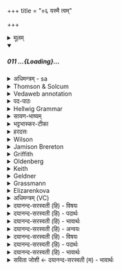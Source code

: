 +++
title = "०६ यस्मै त्वम्"

+++
<details><summary>मूलम्</summary>

यस्मै॒ त्वँ सु॒कृते॑ जातवेद॒ उ  
लो॒कम॑ग्ने कृ॒णवः॑ स्यो॒नम् ।  
अ॒श्विनँ॒ स पु॒त्रिणं॑ वी॒रव॑न्तं॒  
गोम॑न्तँ र॒यिं न॑शते स्व॒स्ति ॥
</details>
<div class="js_include" includetitle="false" newlevelforh1="5" unfilled url="/vedAH_Rk/shAkalam/saMhitA/sarvASh_TIkAH/05/004/11_yasmai_tvaM.md">
<details open><summary><h5>011 ...{Loading}...</h5></summary>
<details><summary>अधिमन्त्रम् - sa</summary>

- देवता - अग्निः
- ऋषिः - वसुश्रुत आत्रेयः
- छन्दः - त्रिष्टुप्
</details>
<details><summary>Thomson & Solcum</summary>

य꣡स्मै तुवं꣡ सुकृ꣡ते जातवेद  
उलोक꣡म्† अग्ने कृण꣡वः सियोन꣡म्  
अश्वि꣡नं स꣡ पुतृ꣡णं वीर꣡वन्तं  
गो꣡मन्तं रयिं꣡ नशते सुअस्ति꣡
</details>
<details><summary>Vedaweb annotation</summary>

_________
**Strata**  
Cretic

_________
**Pāda-label**  
genre M  
genre M  
genre M  
genre M
_________
**Morph**  
jātavedaḥ ← jātávedas- (nominal stem)  
{case:VOC, gender:M, number:SG}

sukŕ̥te ← sukŕ̥t- (nominal stem)  
{case:DAT, gender:M, number:SG}

tvám ← tvám (pronoun)  
{case:NOM, number:SG}

yásmai ← yá- (pronoun)  
{case:DAT, gender:M, number:SG}

agne ← agní- (nominal stem)  
{case:VOC, gender:M, number:SG}

kr̥ṇávaḥ ← √kr̥- (root)  
{number:SG, person:2, mood:SBJV, tense:PRS, voice:ACT}

syonám ← syoná- (nominal stem)  
{case:ACC, gender:M, number:SG}

ulokám ← uloká- (nominal stem)  
{case:ACC, gender:M, number:SG}

aśvínam ← aśvín- (nominal stem)  
{case:ACC, gender:M, number:SG}

putríṇam ← putrín- (nominal stem)  
{case:ACC, gender:M, number:SG}

sá ← sá- ~ tá- (pronoun)  
{case:NOM, gender:M, number:SG}

vīrávantam ← vīrávant- (nominal stem)  
{case:ACC, gender:M, number:SG}

gómantam ← gómant- (nominal stem)  
{case:ACC, gender:M, number:SG}

naśate ← √naś- 1 (root)  
{number:SG, person:3, mood:SBJV, tense:AOR, voice:MED}

rayím ← rayí- ~ rāy- (nominal stem)  
{case:ACC, gender:M, number:SG}

svastí ← svastí- (nominal stem)  
{case:ACC, gender:N, number:SG}

</details>
<details><summary>पद-पाठः</summary>

यस्मै॑ । त्वम् । सु॒ऽकृते॑ । जा॒त॒ऽवे॒दः॒ । ऊं॒ इति॑ । लो॒कम् । अ॒ग्ने॒ । कृ॒णवः॑ । स्यो॒नम् ।  
अ॒श्विन॑म् । सः । पु॒त्रिण॑म् । वी॒रऽव॑न्तम् । गोऽम॑न्तम् । र॒यिम् । न॒श॒ते॒ । स्व॒स्ति ॥
</details>
<details><summary>Hellwig Grammar</summary>

-   *yasmai* ← *yad*
- \[noun\], dative, singular, masculine
- “who; which; yat \[pronoun\].”

_________

- *tvaṃ* ← *tvam* ← *tvad*
- \[noun\], nominative, singular
- “you.”

_________

- *sukṛte* ← *su*
- \[adverb\]
- “very; well; good; nicely; beautiful; su; early; quite.”

_________

- *sukṛte* ← *kṛte* ← *kṛt*
- \[noun\], dative, singular, masculine
- “causing; making; performing; promotive; producing; doing; acting;
    writing; transforming; effecting.”

_________

- *jātaveda* ← *jātavedaḥ* ← *jātavedas*
- \[noun\], vocative, singular, masculine
- “Agni; fire.”

_________

- *u*
- \[adverb\]
- “ukāra; besides; now; indeed; u.”

_________

- *lokam* ← *loka*
- \[noun\], accusative, singular, masculine
- “Loka; Earth; world; vernacular; people; room; world; Earth; loka
    \[word\]; space; Loka; topographic point; region; common sense.”

_________

- *agne* ← *agni*
- \[noun\], vocative, singular, masculine
- “fire; Agni; sacrificial fire; digestion; cautery; Plumbago
    zeylanica; fire; vahni; agni \[word\]; agnikarman; gold; three;
    jāraṇa; pyre; fireplace; heating.”

_________

- *kṛṇavaḥ* ← *kṛ*
- \[verb\], singular, Present conjunctive (subjunctive)
- “make; perform; cause; produce; shape; construct; do; put; fill
    into; use; fuel; transform; bore; act; write; create; prepare;
    administer; dig; prepare; treat; take effect; add; trace; put on;
    process; treat; heed; hire; act; produce; assume; eat; ignite; chop;
    treat; obey; manufacture; appoint; evacuate; choose; understand;
    insert; happen; envelop; weigh; observe; practice; lend; bring;
    duplicate; plant; kṛ; concentrate; mix; knot; join; take; provide;
    utter; compose.”

_________

- *syonam* ← *syona*
- \[noun\], accusative, singular, masculine
- “benevolent; agreeable; pleasant; agreeable.”

_________

- *aśvinaṃ* ← *aśvinam* ← *aśvin*
- \[noun\], accusative, singular, masculine
- “rich in horses; horsy.”

_________

- *sa* ← *tad*
- \[noun\], nominative, singular, masculine
- “this; he,she,it (pers. pron.); respective(a); that; nominative;
    then; particular(a); genitive; instrumental; accusative; there; tad
    \[word\]; dative; once; same.”

_________

- *putriṇaṃ* ← *putriṇam* ← *putrin*
- \[noun\], accusative, singular, masculine

_________

- *vīravantaṃ* ← *vīravantam* ← *vīravat*
- \[noun\], accusative, singular, masculine
- “rich in men.”

_________

- *gomantaṃ* ← *gomantam* ← *gomat*
- \[noun\], accusative, singular, masculine
- “rich in cattle; bovine.”

_________

- *rayiṃ* ← *rayim* ← *rayi*
- \[noun\], accusative, singular, masculine
- “wealth; property.”

_________

- *naśate* ← *naś*
- \[verb\], singular, Present indikative
- “reach; achieve; enter (a state); reach.”

_________

- *svasti*
- \[noun\], accusative, singular, neuter
- “prosperity; well-being; fortune; benediction; svasti \[word\];
    well; luck.”

_________

</details>
<details><summary>सायण-भाष्यम्</summary>

हे **जातवेदः** **अग्ने** **त्वं** **यस्मै** **सुकृते** सुकर्मणे यजमानाय । **उ** इति पूरणः । **लोकं** **स्योनं** सुखकरं **कृणवः** अकरोः । यद्वा । लोकमालोकेन स्योनं कृणवः अनुग्रहेण कुर्वित्यर्थः । **सः** यजमान: **अश्विनं** बह्वश्वोपेतं **पुत्रिणं** बहुपुत्रोपेतं **वीरवन्तं** वीरैर्वीर्येण वा उपेतं **गोमन्तं** गोभिर्युक्तं **रयिं** धनं **नशते** प्राप्नोति । **स्वस्ति** अविनश्वरम् ॥ ॥ १९ ॥
</details>
<details><summary>भट्टभास्कर-टीका</summary>

वीरवन्तमिति तृतीयपादान्तः ॥ हे अग्ने जातवेदः यस्मै सुकृते शोभनानि कर्माणि कृतवते । उ इत्यवधारणे । (यस्त्वा समिष्टयजूंषि 'उकाररूपः प्लुत उदात्तः' इत्युदात्तः प्लुतः ।) यस्मा एव यदर्थमेव स्योनं सुखं लोकं स्थानं कृणवः कुर्याः । कृवि हिंसाकरणयोः, लेट्, 'धिन्विकृण्व्योर च' इत्युप्रत्ययः, 'लेटोडाटौ' इत्यडागमः । स एव अश्वादिसहितं रयिं धनं स्वस्ति अविच्छेदेन नशते प्राप्नोति । नशतिर्गतिकर्मा । स एव त्वत्प्रसादाद्बह्वश्वो भवति, अश्वपुत्रपौत्रादिमांश्च भवति, अन्यैश्च विक्रान्तैः पुरुषैस्तद्वान् भवति, गोमहिष्यादिसङ्घातस्वामी महाधनश्च भवतीति ॥
</details>
<details><summary>हरदत्तः</summary>

यस्मा इति ॥ हे अग्ने जातवेदः त्वं यस्मै सुकृते पुरुषाय स्योनं सुखात्मकं लोकं कृणवः कुर्याः । उशब्दोऽनर्थकः । सः अश्विनं अश्वयुक्तं पुत्रिणं पुत्रैश्च युक्तं वीरवन्तं शूरैः परिचारकपुरुषैः पौत्रैर्वा युक्तम् । वीरशब्दः पौत्रवचनः पुत्रिणामीत्युक्तत्वात् । गोमन्तं च रयिं धनं च नशते प्राप्नोति स्वस्ति यथा तथा ॥
</details>
<details><summary>Wilson</summary>

_________
**English translation:**  

“Upon whatsoever performer of good works you, **Agni**, who are **Jātavedas**, cast a favourable regard, he enjoys welfare, and riches, comprehending horses, cattle, sons and **male** descendants.”
</details>
<details><summary>Jamison Brereton</summary>

For whom you will make a wide, comfortable place, o Jātavedas, since  he acts rightly toward you, o Agni,  
he will attain a wealth of horses, sons, heroes, and cattle for his  
well-being.
</details>
<details><summary>Griffith</summary>

The pious man, O Jatavedas Agni, to whom thou grantest ample room and pleasure,  
     Gaineth abundant wealth with sons and horses, with heroes and with kine for his well-being.
</details>
<details><summary>Oldenberg</summary>

The well-doer to whom thou, O Agni Gâtavedas, createst pleasant freedom, will happily attain wealth with horses and sons, with valiant men and cows.
</details>
<details><summary>Keith</summary>

He, for whom, O Agni, thou dost make, O wise one,  
For his good deeds a kindly world,  
Shall win prosperity and wealth,  
Rich in sons, in heroes, in kine.
</details>
<details><summary>Geldner</summary>

Der Fromme, dem du, Agni Jatavedas, seinen Platz angenehm machen willst, der kommt glücklich zu einem Schatz von Rossen, Söhnen, Mannen, Rindern.
</details>
<details><summary>Grassmann</summary>

O Wesenkenner, welchem frommen Manne du Raum verschaffst und Lust gewährst, o Agni, Der findet Glück und Habe, die mit Söhnen, mit Männern, Rossen, Rindern reich versehn ist.
</details>
<details><summary>Elizarenkova</summary>

(Если) какому благочестивому (смертному), о Джатаведас,  
Ты хочешь создать приятное место (в жизни),  
Он достигнет богатства, состоящего из коней,  
Из сыновей, из героев – на счастье.
</details>
<details><summary>अधिमन्त्रम् (VC)</summary>

- अग्निः
- वसुश्रुत आत्रेयः
- भुरिक्पङ्क्ति
- पञ्चमः
</details>
<details><summary>दयानन्द-सरस्वती (हि) - विषयः</summary>

फिर उसी विषय को अगले मन्त्र में कहते हैं ॥
</details>
<details><summary>दयानन्द-सरस्वती (हि) - पदार्थः</summary>

पदार्थान्वयभाषाः -  हे (जातवेदः) बुद्धि से युक्त (अग्ने) विद्वन् (त्वम्) आप (यस्मै) जिस (सुकृते) धर्मात्मा के लिये (स्योनम्) सुख का कारण (लोकम्) देखने योग्य (कृणवः) करते हो (सः, उ) वही (अश्विनम्) अच्छे घोड़े आदि पदार्थों (पुत्रिणम्) अच्छे पुत्रों (वीरवन्तम्) बहुत वीरों तथा (गोमन्तम्) बहुत गौ आदिकों के सहित (स्वस्ति) सुखस्वरूप (रयिम्) धन को (नशते) प्राप्त होता है ॥११॥
</details>
<details><summary>दयानन्द-सरस्वती (हि) - भावार्थः</summary>

भावार्थभाषाः -  हे राजन् ! जो आप विद्या और विनय से प्रजाओं को पुत्र आदि ऐश्वर्य्यों से युक्त करें तो ये प्रजायें आपका अति सत्कार करें ॥११॥ इस सूक्त में राजा और प्रजा के गुण वर्णन करने से इस सूक्त के अर्थ की इस से पूर्व सूक्त के अर्थ के साथ सङ्गति जाननी चाहिये ॥ यह चौथा सूक्त और उन्नीसवाँ वर्ग समाप्त हुआ ॥
</details>
<details><summary>दयानन्द-सरस्वती (हि) - अन्वयः</summary>

अन्वय:  हे जातवेदोऽग्ने ! त्वं यस्मै सुकते स्योनं लोकं कृणवः स उ अश्विनं पुत्रिणं वीरवन्तं गोमन्तं स्वस्ति रयिं नशते ॥११॥
</details>
<details><summary>दयानन्द-सरस्वती (हि) - विषयः</summary>

पुनस्तमेव विषयमाह ॥
</details>
<details><summary>दयानन्द-सरस्वती (हि) - पदार्थः</summary>

पदार्थान्वयभाषाः -  (यस्मै) (त्वम्) (सुकृते) धर्मात्मने (जातवेदः) जातप्रज्ञ (उ) (लोकम्) द्रष्टव्यम् (अग्ने) विद्वन् (कृणवः) करोषि (स्योनम्) सुखकारणम् (अश्विनम्) प्रशस्ताश्वादियुक्तम् (सः) (पुत्रिणम्) प्रशस्तपुत्रयुक्तम् (वीरवन्तम्) बहुवीराढ्यम् (गोमन्तम्) बहुगवादिसहितम् (रयिम्) धनम् (नशते) प्राप्नोति (स्वस्ति) सुखमयम् ॥११॥
</details>
<details><summary>दयानन्द-सरस्वती (हि) - भावार्थः</summary>

भावार्थभाषाः -  हे राजन् ! यदि भवान् विद्याविनयाभ्यां प्रजाः पुत्राद्यैश्वर्ययुक्ताः कुर्यात् तर्हीमाः प्रजा भवन्तमतिमन्येरन्निति ॥११॥ अत्र राजप्रजागुणवर्णनादेतदर्थस्य पूर्वसूक्तार्थेन सह सङ्गतिर्वेद्या ॥ इति चतुर्थं सूक्तमेकोनविंशो वर्गश्च समाप्तः ॥
</details>
<details><summary>सविता जोशी ← दयानन्द-सरस्वती (म) - भावार्थः</summary>

भावार्थभाषाः -  हे राजा ! जर तू विद्या व विनयाने प्रजेला ऐश्वर्याने युक्त केलेस तर प्रजा तुझा सत्कार करील. ॥ ११ ॥
</details>
</details>
</div>
